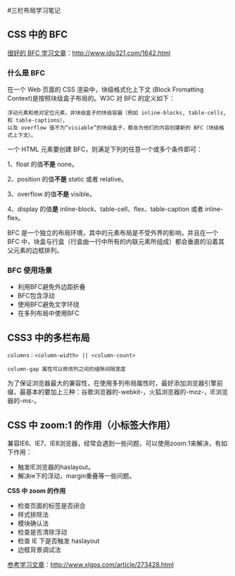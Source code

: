 #三栏布局学习笔记

## CSS 中的 BFC

[很好的 BFC 学习文章](http://www.ido321.com/1642.html)：http://www.ido321.com/1642.html 

### 什么是 BFC
在一个 Web 页面的 CSS 渲染中，块级格式化上下文 (Block Fromatting Context)是按照块级盒子布局的。W3C 对 BFC 的定义如下：
	
	浮动元素和绝对定位元素，非块级盒子的块级容器（例如 inline-blocks, table-cells, 和 table-captions），
	以及 overflow 值不为“visiable”的块级盒子，都会为他们的内容创建新的 BFC（块级格式上下文）。
 
一个 HTML 元素要创建 BFC，则满足下列的任意一个或多个条件即可：

1、float 的值**不是** none。 

2、position 的值**不是** static 或者 relative。

3、overflow 的值**不是** visible。

4、display 的值**是** inline-block、table-cell、flex、table-caption 或者 inline-flex。


BFC 是一个独立的布局环境，其中的元素布局是不受外界的影响，并且在一个 BFC 中，块盒与行盒（行盒由一行中所有的内联元素所组成）都会垂直的沿着其父元素的边框排列。

### BFC 使用场景

- 利用BFC避免外边距折叠
- BFC包含浮动
- 使用BFC避免文字环绕
- 在多列布局中使用BFC 


## CSS3 中的多栏布局

	columns：<column-width> || <column-count>

	column-gap 属性可以修改列之间的缝隙间隔宽度
	
为了保证浏览器最大的兼容性，在使用多列布局属性时，最好添加浏览器引擎前缀，最基本的要加上三种：谷歌浏览器的-webkit-，火狐浏览器的-moz-，IE浏览器的-ms-。

## CSS 中 zoom:1 的作用（小标签大作用）

兼容IE6、IE7、IE8浏览器，经常会遇到一些问题，可以使用zoom:1来解决，有如下作用：

- 触发IE浏览器的haslayout。
- 解决ie下的浮动，margin重叠等一些问题。

**CSS 中 zoom 的作用**

- 检查页面的标签是否闭合
- 样式排除法
- 模块确认法
- 检查是否清除浮动
- 检查 IE 下是否触发 haslayout
- 边框背景调试法

[参考学习文章](http://www.xlgps.com/article/273428.html)：http://www.xlgps.com/article/273428.html